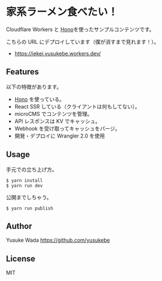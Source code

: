 # 家系ラーメン食べたい！

Cloudflare Workers と [Hono](https://github.com/yusukebe/hono)を使ったサンプルコンテンツです。

こちらの URL にデプロイしています（僕が消すまで見れます！）。

- <https://iekei.yusukebe.workers.dev/>

## Features

以下の特徴があります。

- [Hono](https://github.com/yusukebe/hono) を使っている。
- React SSR している（クライアントは何もしてない）。
- microCMS でコンテンツを管理。
- API レスポンスは KV でキャッシュ。
- Webhook を受け取ってキャッシュをパージ。
- 開発・デプロイに Wrangler 2.0 を使用

## Usage

手元での立ち上げ方。

```
$ yarn install
$ yarn run dev
```

公開までしちゃう。

```
$ yarn run publish
```

## Author

Yusuke Wada <https://github.com/yusukebe>

## License

MIT
